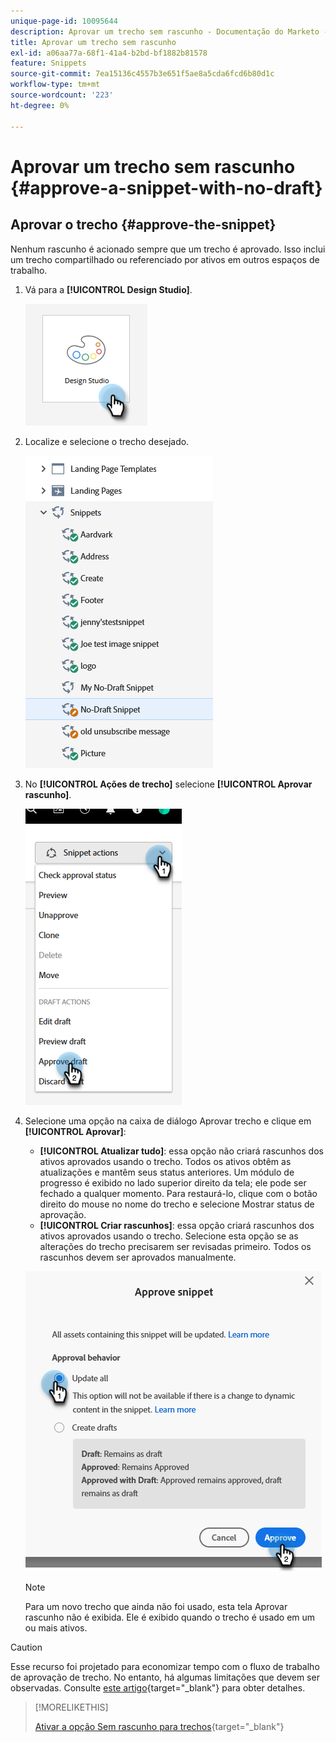 ```yaml
---
unique-page-id: 10095644
description: Aprovar um trecho sem rascunho - Documentação do Marketo - Documentação do produto
title: Aprovar um trecho sem rascunho
exl-id: a06aa77a-68f1-41a4-b2bd-bf1882b81578
feature: Snippets
source-git-commit: 7ea15136c4557b3e651f5ae8a5cda6fcd6b80d1c
workflow-type: tm+mt
source-wordcount: '223'
ht-degree: 0%

---
```


# Aprovar um trecho sem rascunho {#approve-a-snippet-with-no-draft}

## Aprovar o trecho {#approve-the-snippet}

Nenhum rascunho é acionado sempre que um trecho é aprovado. Isso inclui um trecho compartilhado ou referenciado por ativos em outros espaços de trabalho.

1. Vá para a **[!UICONTROL Design Studio]**.

   ![](assets/approve-the-snippet-1.png)

1. Localize e selecione o trecho desejado.

   ![](assets/approve-the-snippet-2.png)

1. No **[!UICONTROL Ações de trecho]** selecione **[!UICONTROL Aprovar rascunho]**.

   ![](assets/approve-the-snippet-3.png)

1. Selecione uma opção na caixa de diálogo Aprovar trecho e clique em **[!UICONTROL Aprovar]**:

   * **[!UICONTROL Atualizar tudo]**: essa opção não criará rascunhos dos ativos aprovados usando o trecho. Todos os ativos obtêm as atualizações e mantêm seus status anteriores. Um módulo de progresso é exibido no lado superior direito da tela; ele pode ser fechado a qualquer momento. Para restaurá-lo, clique com o botão direito do mouse no nome do trecho e selecione Mostrar status de aprovação.
   * **[!UICONTROL Criar rascunhos]**: essa opção criará rascunhos dos ativos aprovados usando o trecho. Selecione esta opção se as alterações do trecho precisarem ser revisadas primeiro. Todos os rascunhos devem ser aprovados manualmente.

   ![](assets/approve-the-snippet-4.png)

   >[!NOTE]
   >
   >Para um novo trecho que ainda não foi usado, esta tela Aprovar rascunho não é exibida. Ele é exibido quando o trecho é usado em um ou mais ativos.

>[!CAUTION]
>
>Esse recurso foi projetado para economizar tempo com o fluxo de trabalho de aprovação de trecho. No entanto, há algumas limitações que devem ser observadas. Consulte [este artigo](https://nation.marketo.com/t5/knowledgebase/no-draft-snippet-limitations-and-troubleshooting/ta-p/300799){target="_blank"} para obter detalhes.

>[!MORELIKETHIS]
>
>[Ativar a opção Sem rascunho para trechos](/help/marketo/product-docs/administration/users-and-roles/enable-no-draft-for-snippets.md){target="_blank"}
